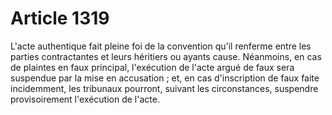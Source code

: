 # Article 1319

L'acte authentique fait pleine foi de la convention qu'il renferme entre les parties contractantes et leurs héritiers ou ayants cause.   Néanmoins, en cas de plaintes en faux principal, l'exécution de l'acte argué de faux sera suspendue par la mise en accusation ; et, en cas d'inscription de faux faite incidemment, les tribunaux pourront, suivant les circonstances, suspendre provisoirement l'exécution de l'acte.